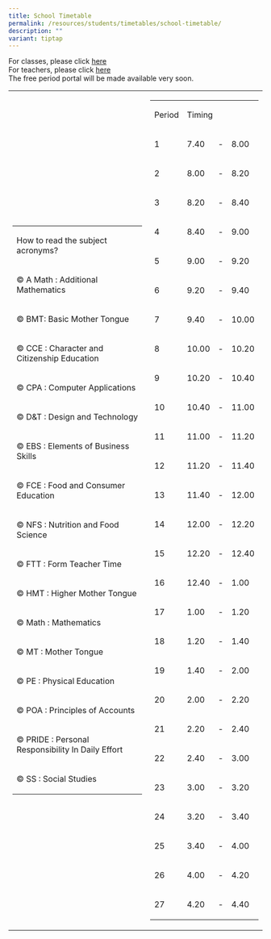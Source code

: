```yaml
---
title: School Timetable
permalink: /resources/students/timetables/school-timetable/
description: ""
variant: tiptap
---
```

<p>For classes, please click <a href="https://drive.google.com/drive/folders/1yxPoY1T8elgA12x8oiZcZn9VeVB_kagY?usp=drive_link" rel="noopener noreferrer nofollow" target="_blank">here</a><br>For teachers, please click <a href="https://drive.google.com/drive/folders/1kN1DwWUNpRaKb7ypW-KAfMJCepOm776v" rel="noopener noreferrer nofollow" target="_blank">here</a> <br>The free period portal will be made available very soon.<br></p><table><tbody><tr><td rowspan="1" colspan="1"><table><tbody><tr><td rowspan="1" colspan="1"><p>How to read the subject acronyms?</p></td></tr><tr><td rowspan="1" colspan="1"><p>© A Math : Additional Mathematics</p></td></tr><tr><td rowspan="1" colspan="1"><p>© BMT: Basic Mother Tongue</p></td></tr><tr><td rowspan="1" colspan="1"><p>© CCE : Character and Citizenship Education</p></td></tr><tr><td rowspan="1" colspan="1"><p>© CPA : Computer Applications</p></td></tr><tr><td rowspan="1" colspan="1"><p>© D&amp;T : Design and Technology</p></td></tr><tr><td rowspan="1" colspan="1"><p>© EBS : Elements of Business Skills</p></td></tr><tr><td rowspan="1" colspan="1"><p>© FCE : Food and Consumer Education</p></td></tr><tr><td rowspan="1" colspan="1"><p>© NFS : Nutrition and Food Science</p></td></tr><tr><td rowspan="1" colspan="1"><p>© FTT : Form Teacher Time</p></td></tr><tr><td rowspan="1" colspan="1"><p>© HMT : Higher Mother Tongue</p></td></tr><tr><td rowspan="1" colspan="1"><p>© Math : Mathematics</p></td></tr><tr><td rowspan="1" colspan="1"><p>© MT : Mother Tongue</p></td></tr><tr><td rowspan="1" colspan="1"><p>© PE : Physical Education</p></td></tr><tr><td rowspan="1" colspan="1"><p>© POA : Principles of Accounts</p></td></tr><tr><td rowspan="1" colspan="1"><p>© PRIDE : Personal Responsibility In Daily Effort</p></td></tr><tr><td rowspan="1" colspan="1"><p>© SS : Social Studies</p></td></tr></tbody></table></td><td rowspan="1" colspan="1"><table><tbody><tr><td rowspan="1" colspan="1"><p>Period</p></td><td rowspan="1" colspan="3"><p>Timing</p></td></tr><tr><td rowspan="1" colspan="1"><p>1</p></td><td rowspan="1" colspan="1"><p>7.40</p></td><td rowspan="1" colspan="1"><p>-</p></td><td rowspan="1" colspan="1"><p>8.00</p></td></tr><tr><td rowspan="1" colspan="1"><p>2</p></td><td rowspan="1" colspan="1"><p>8.00</p></td><td rowspan="1" colspan="1"><p>-</p></td><td rowspan="1" colspan="1"><p>8.20</p></td></tr><tr><td rowspan="1" colspan="1"><p>3</p></td><td rowspan="1" colspan="1"><p>8.20</p></td><td rowspan="1" colspan="1"><p>-</p></td><td rowspan="1" colspan="1"><p>8.40</p></td></tr><tr><td rowspan="1" colspan="1"><p>4</p></td><td rowspan="1" colspan="1"><p>8.40</p></td><td rowspan="1" colspan="1"><p>-</p></td><td rowspan="1" colspan="1"><p>9.00</p></td></tr><tr><td rowspan="1" colspan="1"><p>5</p></td><td rowspan="1" colspan="1"><p>9.00</p></td><td rowspan="1" colspan="1"><p>-</p></td><td rowspan="1" colspan="1"><p>9.20</p></td></tr><tr><td rowspan="1" colspan="1"><p>6</p></td><td rowspan="1" colspan="1"><p>9.20</p></td><td rowspan="1" colspan="1"><p>-</p></td><td rowspan="1" colspan="1"><p>9.40</p></td></tr><tr><td rowspan="1" colspan="1"><p>7</p></td><td rowspan="1" colspan="1"><p>9.40</p></td><td rowspan="1" colspan="1"><p>-</p></td><td rowspan="1" colspan="1"><p>10.00</p></td></tr><tr><td rowspan="1" colspan="1"><p>8</p></td><td rowspan="1" colspan="1"><p>10.00</p></td><td rowspan="1" colspan="1"><p>-</p></td><td rowspan="1" colspan="1"><p>10.20</p></td></tr><tr><td rowspan="1" colspan="1"><p>9</p></td><td rowspan="1" colspan="1"><p>10.20</p></td><td rowspan="1" colspan="1"><p>-</p></td><td rowspan="1" colspan="1"><p>10.40</p></td></tr><tr><td rowspan="1" colspan="1"><p>10</p></td><td rowspan="1" colspan="1"><p>10.40</p></td><td rowspan="1" colspan="1"><p>-</p></td><td rowspan="1" colspan="1"><p>11.00</p></td></tr><tr><td rowspan="1" colspan="1"><p>11</p></td><td rowspan="1" colspan="1"><p>11.00</p></td><td rowspan="1" colspan="1"><p>-</p></td><td rowspan="1" colspan="1"><p>11.20</p></td></tr><tr><td rowspan="1" colspan="1"><p>12</p></td><td rowspan="1" colspan="1"><p>11.20</p></td><td rowspan="1" colspan="1"><p>-</p></td><td rowspan="1" colspan="1"><p>11.40</p></td></tr><tr><td rowspan="1" colspan="1"><p>13</p></td><td rowspan="1" colspan="1"><p>11.40</p></td><td rowspan="1" colspan="1"><p>-</p></td><td rowspan="1" colspan="1"><p>12.00</p></td></tr><tr><td rowspan="1" colspan="1"><p>14</p></td><td rowspan="1" colspan="1"><p>12.00</p></td><td rowspan="1" colspan="1"><p>-</p></td><td rowspan="1" colspan="1"><p>12.20</p></td></tr><tr><td rowspan="1" colspan="1"><p>15</p></td><td rowspan="1" colspan="1"><p>12.20</p></td><td rowspan="1" colspan="1"><p>-</p></td><td rowspan="1" colspan="1"><p>12.40</p></td></tr><tr><td rowspan="1" colspan="1"><p>16</p></td><td rowspan="1" colspan="1"><p>12.40</p></td><td rowspan="1" colspan="1"><p>-</p></td><td rowspan="1" colspan="1"><p>1.00</p></td></tr><tr><td rowspan="1" colspan="1"><p>17</p></td><td rowspan="1" colspan="1"><p>1.00</p></td><td rowspan="1" colspan="1"><p>-</p></td><td rowspan="1" colspan="1"><p>1.20</p></td></tr><tr><td rowspan="1" colspan="1"><p>18</p></td><td rowspan="1" colspan="1"><p>1.20</p></td><td rowspan="1" colspan="1"><p>-</p></td><td rowspan="1" colspan="1"><p>1.40</p></td></tr><tr><td rowspan="1" colspan="1"><p>19</p></td><td rowspan="1" colspan="1"><p>1.40</p></td><td rowspan="1" colspan="1"><p>-</p></td><td rowspan="1" colspan="1"><p>2.00</p></td></tr><tr><td rowspan="1" colspan="1"><p>20</p></td><td rowspan="1" colspan="1"><p>2.00</p></td><td rowspan="1" colspan="1"><p>-</p></td><td rowspan="1" colspan="1"><p>2.20</p></td></tr><tr><td rowspan="1" colspan="1"><p>21</p></td><td rowspan="1" colspan="1"><p>2.20</p></td><td rowspan="1" colspan="1"><p>-</p></td><td rowspan="1" colspan="1"><p>2.40</p></td></tr><tr><td rowspan="1" colspan="1"><p>22</p></td><td rowspan="1" colspan="1"><p>2.40</p></td><td rowspan="1" colspan="1"><p>-</p></td><td rowspan="1" colspan="1"><p>3.00</p></td></tr><tr><td rowspan="1" colspan="1"><p>23</p></td><td rowspan="1" colspan="1"><p>3.00</p></td><td rowspan="1" colspan="1"><p>-</p></td><td rowspan="1" colspan="1"><p>3.20</p></td></tr><tr><td rowspan="1" colspan="1"><p>24</p></td><td rowspan="1" colspan="1"><p>3.20</p></td><td rowspan="1" colspan="1"><p>-</p></td><td rowspan="1" colspan="1"><p>3.40</p></td></tr><tr><td rowspan="1" colspan="1"><p>25</p></td><td rowspan="1" colspan="1"><p>3.40</p></td><td rowspan="1" colspan="1"><p>-</p></td><td rowspan="1" colspan="1"><p>4.00</p></td></tr><tr><td rowspan="1" colspan="1"><p>26</p></td><td rowspan="1" colspan="1"><p>4.00</p></td><td rowspan="1" colspan="1"><p>-</p></td><td rowspan="1" colspan="1"><p>4.20</p></td></tr><tr><td rowspan="1" colspan="1"><p>27</p></td><td rowspan="1" colspan="1"><p>4.20</p></td><td rowspan="1" colspan="1"><p>-</p></td><td rowspan="1" colspan="1"><p>4.40</p></td></tr></tbody></table></td></tr></tbody></table><p></p>
